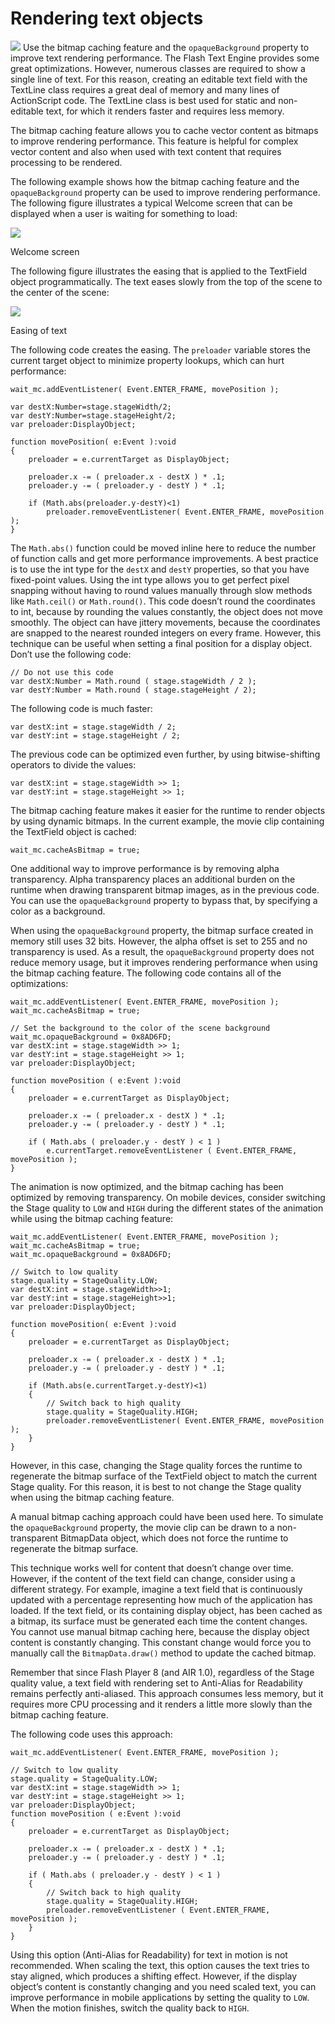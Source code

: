 # Rendering text objects

![](../img/tip_help.png) Use the bitmap caching feature and the
`opaqueBackground` property to improve text rendering performance. The Flash
Text Engine provides some great optimizations. However, numerous classes are
required to show a single line of text. For this reason, creating an editable
text field with the TextLine class requires a great deal of memory and many
lines of ActionScript code. The TextLine class is best used for static and
non-editable text, for which it renders faster and requires less memory.

The bitmap caching feature allows you to cache vector content as bitmaps to
improve rendering performance. This feature is helpful for complex vector
content and also when used with text content that requires processing to be
rendered.

The following example shows how the bitmap caching feature and the
`opaqueBackground` property can be used to improve rendering performance. The
following figure illustrates a typical Welcome screen that can be displayed when
a user is waiting for something to load:

![](../img/or_Welcomescreen_popup.png)

Welcome screen

The following figure illustrates the easing that is applied to the TextField
object programmatically. The text eases slowly from the top of the scene to the
center of the scene:

![](../img/or_easingtext_popup.png)

Easing of text

The following code creates the easing. The `preloader` variable stores the
current target object to minimize property lookups, which can hurt performance:

    wait_mc.addEventListener( Event.ENTER_FRAME, movePosition );
     
    var destX:Number=stage.stageWidth/2;
    var destY:Number=stage.stageHeight/2;
    var preloader:DisplayObject;
     
    function movePosition( e:Event ):void
    {
    	preloader = e.currentTarget as DisplayObject;

    	preloader.x -= ( preloader.x - destX ) * .1;
    	preloader.y -= ( preloader.y - destY ) * .1;

    	if (Math.abs(preloader.y-destY)<1)
    		preloader.removeEventListener( Event.ENTER_FRAME, movePosition );
    }

The `Math.abs()` function could be moved inline here to reduce the number of
function calls and get more performance improvements. A best practice is to use
the int type for the `destX` and `destY` properties, so that you have
fixed-point values. Using the int type allows you to get perfect pixel snapping
without having to round values manually through slow methods like `Math.ceil()`
or `Math.round()`. This code doesn’t round the coordinates to int, because by
rounding the values constantly, the object does not move smoothly. The object
can have jittery movements, because the coordinates are snapped to the nearest
rounded integers on every frame. However, this technique can be useful when
setting a final position for a display object. Don’t use the following code:

    // Do not use this code
    var destX:Number = Math.round ( stage.stageWidth / 2 );
    var destY:Number = Math.round ( stage.stageHeight / 2);

The following code is much faster:

    var destX:int = stage.stageWidth / 2;
    var destY:int = stage.stageHeight / 2;

The previous code can be optimized even further, by using bitwise-shifting
operators to divide the values:

    var destX:int = stage.stageWidth >> 1;
    var destY:int = stage.stageHeight >> 1;

The bitmap caching feature makes it easier for the runtime to render objects by
using dynamic bitmaps. In the current example, the movie clip containing the
TextField object is cached:

    wait_mc.cacheAsBitmap = true;

One additional way to improve performance is by removing alpha transparency.
Alpha transparency places an additional burden on the runtime when drawing
transparent bitmap images, as in the previous code. You can use the
`opaqueBackground` property to bypass that, by specifying a color as a
background.

When using the `opaqueBackground` property, the bitmap surface created in memory
still uses 32 bits. However, the alpha offset is set to 255 and no transparency
is used. As a result, the `opaqueBackground` property does not reduce memory
usage, but it improves rendering performance when using the bitmap caching
feature. The following code contains all of the optimizations:

    wait_mc.addEventListener( Event.ENTER_FRAME, movePosition );
    wait_mc.cacheAsBitmap = true;
     
    // Set the background to the color of the scene background
    wait_mc.opaqueBackground = 0x8AD6FD;
    var destX:int = stage.stageWidth >> 1;
    var destY:int = stage.stageHeight >> 1;
    var preloader:DisplayObject;
     
    function movePosition ( e:Event ):void
    {
    	preloader = e.currentTarget as DisplayObject;

    	preloader.x -= ( preloader.x - destX ) * .1;
    	preloader.y -= ( preloader.y - destY ) * .1;

    	if ( Math.abs ( preloader.y - destY ) < 1 )
    		e.currentTarget.removeEventListener ( Event.ENTER_FRAME, movePosition );
    }

The animation is now optimized, and the bitmap caching has been optimized by
removing transparency. On mobile devices, consider switching the Stage quality
to `LOW` and `HIGH` during the different states of the animation while using the
bitmap caching feature:

    wait_mc.addEventListener( Event.ENTER_FRAME, movePosition );
    wait_mc.cacheAsBitmap = true;
    wait_mc.opaqueBackground = 0x8AD6FD;
     
    // Switch to low quality
    stage.quality = StageQuality.LOW;
    var destX:int = stage.stageWidth>>1;
    var destY:int = stage.stageHeight>>1;
    var preloader:DisplayObject;
     
    function movePosition( e:Event ):void
    {
    	preloader = e.currentTarget as DisplayObject;

    	preloader.x -= ( preloader.x - destX ) * .1;
    	preloader.y -= ( preloader.y - destY ) * .1;

    	if (Math.abs(e.currentTarget.y-destY)<1)
    	{
    		// Switch back to high quality
    		stage.quality = StageQuality.HIGH;
    		preloader.removeEventListener( Event.ENTER_FRAME, movePosition );
    	}
    }

However, in this case, changing the Stage quality forces the runtime to
regenerate the bitmap surface of the TextField object to match the current Stage
quality. For this reason, it is best to not change the Stage quality when using
the bitmap caching feature.

A manual bitmap caching approach could have been used here. To simulate the
`opaqueBackground` property, the movie clip can be drawn to a non-transparent
BitmapData object, which does not force the runtime to regenerate the bitmap
surface.

This technique works well for content that doesn’t change over time. However, if
the content of the text field can change, consider using a different strategy.
For example, imagine a text field that is continuously updated with a percentage
representing how much of the application has loaded. If the text field, or its
containing display object, has been cached as a bitmap, its surface must be
generated each time the content changes. You cannot use manual bitmap caching
here, because the display object content is constantly changing. This constant
change would force you to manually call the `BitmapData.draw()` method to update
the cached bitmap.

Remember that since Flash Player 8 (and AIR 1.0), regardless of the Stage
quality value, a text field with rendering set to Anti-Alias for Readability
remains perfectly anti-aliased. This approach consumes less memory, but it
requires more CPU processing and it renders a little more slowly than the bitmap
caching feature.

The following code uses this approach:

    wait_mc.addEventListener( Event.ENTER_FRAME, movePosition );
     
    // Switch to low quality
    stage.quality = StageQuality.LOW;
    var destX:int = stage.stageWidth >> 1;
    var destY:int = stage.stageHeight >> 1;
    var preloader:DisplayObject;
    function movePosition ( e:Event ):void
    {
    	preloader = e.currentTarget as DisplayObject;

    	preloader.x -= ( preloader.x - destX ) * .1;
    	preloader.y -= ( preloader.y - destY ) * .1;

    	if ( Math.abs ( preloader.y - destY ) < 1 )
    	{
    		// Switch back to high quality
    		stage.quality = StageQuality.HIGH;
    		preloader.removeEventListener ( Event.ENTER_FRAME, movePosition );
    	}
    }

Using this option (Anti-Alias for Readability) for text in motion is not
recommended. When scaling the text, this option causes the text tries to stay
aligned, which produces a shifting effect. However, if the display object’s
content is constantly changing and you need scaled text, you can improve
performance in mobile applications by setting the quality to `LOW`. When the
motion finishes, switch the quality back to `HIGH`.
